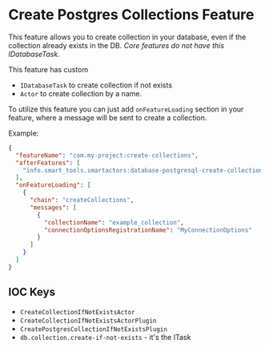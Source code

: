 # Create Postgres Collections Feature

This feature allows you to create collection in your database, even if the collection already exists in the DB.
_Core features do not have this IDatabaseTask._

This feature has custom
- `IDatabaseTask` to create collection if not exists
- `Actor` to create collection by a name.

To utilize this feature you can just add `onFeatureLoading` section in your feature, where a message will be sent to create a collection. 

Example:

```json
{
  "featureName": "com.my-project:create-collections",
  "afterFeatures": [
    "info.smart_tools.smartactors:database-postgresql-create-collection-if-not-exists"
  ],
  "onFeatureLoading": [
    {
      "chain": "createCollections",
      "messages": [
        {
          "collectionName": "example_collection",
          "connectionOptionsRegistrationName": "MyConnectionOptions"
        }
      ]
    }
  ]
}

```

## IOC Keys

- `CreateCollectionIfNotExistsActor`
- `CreateCollectionIfNotExistsActorPlugin`
- `CreatePostgresCollectionIfNotExistsPlugin`
- `db.collection.create-if-not-exists` - it's the ITask
